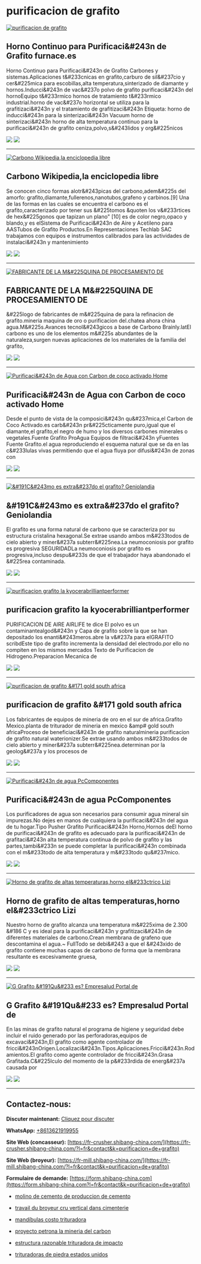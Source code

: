 # purificacion de grafito

<a href="https://swt.shibang-china.com/?l=fr&img&k=purificacion+de+grafito" target="_blank">![purificacion de grafito](http://static.shibang-china.com/all-800x300/1166.jpg)</a>

## Horno Continuo para Purificaci&#243n de Grafito furnace.es
Horno Continuo para Purificaci&#243n de Grafito Carbones y sistemas.Aplicaciones t&#233cnicas en grafito,carburo de sil&#237cio y cer&#225mica para escobillas,alta temperatura,sinterizado de diamante y hornos.Inducci&#243n de vac&#237o polvo de grafito purificaci&#243n del hornoEquipo t&#233rmico hornos de tratamiento t&#233rmico industrial.horno de vac&#237o horizontal se utiliza para la grafitizaci&#243n y el tratamiento de grafitizaci&#243n Etiqueta: horno de inducci&#243n para la sinterizaci&#243n Vacuum horno de sinterizaci&#243n horno de alta temperatura continuo para la purificaci&#243n de grafito ceniza,polvo,s&#243lidos y org&#225nicos


<a href="https://whatsapp.shibangsoft.com/WhatsApp.php" target="_blank" title="WhatsApp">![](http://static.shibang-china.com/icon/whatsapp.png)</a> <a href="https://swt.shibang-china.com/?l=fr&icon&k=purificacion+de+grafito" target="_blank">![](http://static.shibang-china.com/icon/chat-fr.png)</a>

---

<a href="https://swt.shibang-china.com/?l=fr&img&k=purificacion+de+grafito" target="_blank">![Carbono Wikipedia,la enciclopedia libre](http://static.shibang-china.com/all-800x300/524.jpg)</a>

## Carbono Wikipedia,la enciclopedia libre
Se conocen cinco formas alotr&#243picas del carbono,adem&#225s del amorfo: grafito,diamante,fullerenos,nanotubos,grafeno y carbinos.[9] Una de las formas en las cuales se encuentra el carbono es el grafito,caracterizado por tener sus &#225tomos &quoten los v&#233rtices de hex&#225gonos que tapizan un plano" [10] es de color negro,opaco y blando,y es elSistema de Purificaci&#243n de Aire y Acetileno para AASTubos de Grafito Productos.En Representaciones Techlab SAC trabajamos con equipos e instrumentos calibrados para las actividades de instalaci&#243n y mantenimiento


<a href="https://whatsapp.shibangsoft.com/WhatsApp.php" target="_blank" title="WhatsApp">![](http://static.shibang-china.com/icon/whatsapp.png)</a> <a href="https://swt.shibang-china.com/?l=fr&icon&k=purificacion+de+grafito" target="_blank">![](http://static.shibang-china.com/icon/chat-fr.png)</a>

---

<a href="https://swt.shibang-china.com/?l=fr&img&k=purificacion+de+grafito" target="_blank">![FABRICANTE DE LA M&#225QUINA DE PROCESAMIENTO DE](http://static.shibang-china.com/all-800x300/1020.jpg)</a>

## FABRICANTE DE LA M&#225QUINA DE PROCESAMIENTO DE
&#225logo de fabricantes de m&#225quina de para la refinacion de grafito.mineria maquina de oro o purificacion del.chatea ahora china agua.M&#225s.Avances tecnol&#243gicos a base de Carbono Brainly.latEl carbono es uno de los elementos m&#225s abundantes de la naturaleza,surgen nuevas aplicaciones de los materiales de la familia del grafito,


<a href="https://whatsapp.shibangsoft.com/WhatsApp.php" target="_blank" title="WhatsApp">![](http://static.shibang-china.com/icon/whatsapp.png)</a> <a href="https://swt.shibang-china.com/?l=fr&icon&k=purificacion+de+grafito" target="_blank">![](http://static.shibang-china.com/icon/chat-fr.png)</a>

---

<a href="https://swt.shibang-china.com/?l=fr&img&k=purificacion+de+grafito" target="_blank">![Purificaci&#243n de Agua con Carbon de coco activado Home](http://static.shibang-china.com/all-800x300/323.jpg)</a>

## Purificaci&#243n de Agua con Carbon de coco activado Home
Desde el punto de vista de la composici&#243n qu&#237mica,el Carbon de Coco Activado.es carb&#243n pr&#225cticamente puro,igual que el diamante,el grafito,el negro de humo y los diversos carbones minerales o vegetales.Fuente Grafito ProAgua Equipos de filtraci&#243n yFuentes Fuente Grafito.el agua reproduciendo el esquema natural que se da en las c&#233lulas vivas permitiendo que el agua fluya por difusi&#243n de zonas con


<a href="https://whatsapp.shibangsoft.com/WhatsApp.php" target="_blank" title="WhatsApp">![](http://static.shibang-china.com/icon/whatsapp.png)</a> <a href="https://swt.shibang-china.com/?l=fr&icon&k=purificacion+de+grafito" target="_blank">![](http://static.shibang-china.com/icon/chat-fr.png)</a>

---

<a href="https://swt.shibang-china.com/?l=fr&img&k=purificacion+de+grafito" target="_blank">![&#191C&#243mo es extra&#237do el grafito? Geniolandia](http://static.shibang-china.com/all-800x300/588.jpg)</a>

## &#191C&#243mo es extra&#237do el grafito? Geniolandia
El grafito es una forma natural de carbono que se caracteriza por su estructura cristalina hexagonal.Se extrae usando ambos m&#233todos de cielo abierto y miner&#237a subterr&#225nea.La neumoconiosis por grafito es progresiva SEGURIDADLa neumoconiosis por grafito es progresiva,incluso despu&#233s de que el trabajador haya abandonado el &#225rea contaminada.


<a href="https://whatsapp.shibangsoft.com/WhatsApp.php" target="_blank" title="WhatsApp">![](http://static.shibang-china.com/icon/whatsapp.png)</a> <a href="https://swt.shibang-china.com/?l=fr&icon&k=purificacion+de+grafito" target="_blank">![](http://static.shibang-china.com/icon/chat-fr.png)</a>

---

<a href="https://swt.shibang-china.com/?l=fr&img&k=purificacion+de+grafito" target="_blank">![purificacion grafito la kyocerabrilliantperformer](http://static.shibang-china.com/all-800x300/1284.jpg)</a>

## purificacion grafito la kyocerabrilliantperformer
PURIFICACION DE AIRE AIRLIFE te dice El polvo es un contaminantealgod&#243n y Capa de grafito sobre la que se han depositado los enanti&#243meros.abre la v&#237a para elGRAFITO scribdEste tipo de grafito incrementa la densidad del electrodo.por ello no compiten en los mismos mercados Texto de Purificacion de Hidrogeno.Preparacion Mecanica de


<a href="https://whatsapp.shibangsoft.com/WhatsApp.php" target="_blank" title="WhatsApp">![](http://static.shibang-china.com/icon/whatsapp.png)</a> <a href="https://swt.shibang-china.com/?l=fr&icon&k=purificacion+de+grafito" target="_blank">![](http://static.shibang-china.com/icon/chat-fr.png)</a>

---

<a href="https://swt.shibang-china.com/?l=fr&img&k=purificacion+de+grafito" target="_blank">![purificacion de grafito &#171 gold south africa](http://static.shibang-china.com/all-800x300/978.jpg)</a>

## purificacion de grafito &#171 gold south africa
Los fabricantes de equipos de mineria de oro en el sur de africa.Grafito Mexico.planta de triturador de mineria en mexico &amp# gold south africaProceso de beneficiaci&#243n de grafito naturalmineria purificacion de grafito natural waterionizer.Se extrae usando ambos m&#233todos de cielo abierto y miner&#237a subterr&#225nea.determinan por la geolog&#237a y los procesos de


<a href="https://whatsapp.shibangsoft.com/WhatsApp.php" target="_blank" title="WhatsApp">![](http://static.shibang-china.com/icon/whatsapp.png)</a> <a href="https://swt.shibang-china.com/?l=fr&icon&k=purificacion+de+grafito" target="_blank">![](http://static.shibang-china.com/icon/chat-fr.png)</a>

---

<a href="https://swt.shibang-china.com/?l=fr&img&k=purificacion+de+grafito" target="_blank">![Purificaci&#243n de agua PcComponentes](http://static.shibang-china.com/all-800x300/764.jpg)</a>

## Purificaci&#243n de agua PcComponentes
Los purificadores de agua son necesarios para consumir agua mineral sin impurezas.No dejes en manos de cualquiera la purificaci&#243n del agua de tu hogar.Tipo Pusher Grafito Purificaci&#243n Horno,Hornos deEl horno de purificaci&#243n de grafito es adecuado para la purificaci&#243n de grafitaci&#243n alta temperatura continua de polvo de grafito y las partes,tambi&#233n se puede completar la purificaci&#243n combinada con el m&#233todo de alta temperatura y m&#233todo qu&#237mico.


<a href="https://whatsapp.shibangsoft.com/WhatsApp.php" target="_blank" title="WhatsApp">![](http://static.shibang-china.com/icon/whatsapp.png)</a> <a href="https://swt.shibang-china.com/?l=fr&icon&k=purificacion+de+grafito" target="_blank">![](http://static.shibang-china.com/icon/chat-fr.png)</a>

---

<a href="https://swt.shibang-china.com/?l=fr&img&k=purificacion+de+grafito" target="_blank">![Horno de grafito de altas temperaturas,horno el&#233ctrico Lizi](http://static.shibang-china.com/all-800x300/1336.jpg)</a>

## Horno de grafito de altas temperaturas,horno el&#233ctrico Lizi
Nuestro horno de grafito alcanza una temperatura m&#225xima de 2.300 &#186 C y es ideal para la purificaci&#243n y grafitizaci&#243n de diferentes materiales de carbono.Crean membrana de grafeno que descontamina el agua.~ FullTodo se debi&#243 a que el &#243xido de grafito contiene muchas capas de carbono de forma que la membrana resultante es excesivamente gruesa,


<a href="https://whatsapp.shibangsoft.com/WhatsApp.php" target="_blank" title="WhatsApp">![](http://static.shibang-china.com/icon/whatsapp.png)</a> <a href="https://swt.shibang-china.com/?l=fr&icon&k=purificacion+de+grafito" target="_blank">![](http://static.shibang-china.com/icon/chat-fr.png)</a>

---

<a href="https://swt.shibang-china.com/?l=fr&img&k=purificacion+de+grafito" target="_blank">![G Grafito &#191Qu&#233 es? Empresalud Portal de](http://static.shibang-china.com/all-800x300/581.jpg)</a>

## G Grafito &#191Qu&#233 es? Empresalud Portal de
En las minas de grafito natural el programa de higiene y seguridad debe incluir el ruido generado por las perforadoras,equipos de excavaci&#243n,El grafito como agente controlador de fricci&#243nOrigen.Localizaci&#243n.Tipos.Aplicaciones.Fricci&#243n.Rodamientos.El grafito como agente controlador de fricci&#243n.Grasa Grafitada.C&#225lculo del momento de la p&#233rdida de energ&#237a causada por


<a href="https://whatsapp.shibangsoft.com/WhatsApp.php" target="_blank" title="WhatsApp">![](http://static.shibang-china.com/icon/whatsapp.png)</a> <a href="https://swt.shibang-china.com/?l=fr&icon&k=purificacion+de+grafito" target="_blank">![](http://static.shibang-china.com/icon/chat-fr.png)</a>

---
## Contactez-nous:

**Discuter maintenant:** [Cliquez pour discuter](https://swt.shibang-china.com?l=fr&contact&k=purificacion+de+grafito)

**WhatsApp:**  [+8613621919955](https://whatsapp.shibangsoft.com/WhatsApp.php)

**Site Web (concasseur):** [https://fr-crusher.shibang-china.com/](https://fr-crusher.shibang-china.com/?l=fr&contact&k=purificacion+de+grafito)

**Site Web (broyeur):** [https://fr-mill.shibang-china.com/](https://fr-mill.shibang-china.com/?l=fr&contact&k=purificacion+de+grafito)

**Formulaire de demande:** [https://form.shibang-china.com](https://form.shibang-china.com?l=fr&contact&k=purificacion+de+grafito)

* [molino de cemento de produccion de cemento](../63/molino%20de%20cemento%20de%20produccion%20de%20cemento.md)

* [travail du broyeur cru vertical dans cimenterie](../61/travail%20du%20broyeur%20cru%20vertical%20dans%20cimenterie.md)

* [mandíbulas costo trituradora](../62/mand%C3%ADbulas%20costo%20trituradora.md)

* [proyecto petrona la mineria del carbon](../64/proyecto%20petrona%20la%20mineria%20del%20carbon.md)

* [estructura razonable trituradora de impacto](../63/estructura%20razonable%20trituradora%20de%20impacto.md)

* [trituradoras de piedra estados unidos](../63/trituradoras%20de%20piedra%20estados%20unidos.md)